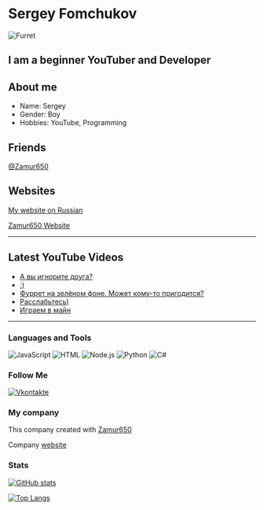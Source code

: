 # Sergey Fomchukov

![Furret](https://raw.githubusercontent.com/Zamur650/Zamur650/main/furret.gif)

## I am a beginner YouTuber and Developer

## About me

* Name: Sergey
* Gender: Boy
* Hobbies: YouTube, Programming

## Friends
[@Zamur650](github.com/Zamur650)

## Websites
[My website on Russian](https://Bananchik204.github.io/)

[Zamur650 Website](https://Zamur650.github.io/)

---
## Latest YouTube Videos

<!-- YOUTUBE:START -->
- [А вы игнорите друга?](https://www.youtube.com/watch?v=owQmxLDBEE4)
- [:)](https://www.youtube.com/watch?v=yRmBDilxe1M)
- [Фуррет на зелёном фоне. Может кому-то пригодится?](https://www.youtube.com/watch?v=MhHGPeoMGDw)
- [Расслабьтесь)](https://www.youtube.com/watch?v=b_P_LlXvrHM)
- [Играем в майн](https://www.youtube.com/watch?v=hihEfl8EaxI)
<!-- YOUTUBE:END -->
---

 ### Languages and Tools
![JavaScript](https://img.shields.io/badge/-JavaScript-090909?style=for-the-badge&logo=JavaScript)
![HTML](https://img.shields.io/badge/-HTML5-e05d3a?style=for-the-badge&logo=html5&logoColor=FFFFFF)
![Node.js](https://img.shields.io/badge/-Node.js-7fbd42?style=for-the-badge&logo=Node.js&logoColor=FFFFFF)
![Python](https://img.shields.io/badge/-Python-E9D54D?style=for-the-badge&logo=Python)
![C#](https://img.shields.io/badge/-C%23-E9D54D?style=for-the-badge&logo=C%23)

### Follow Me
[![Vkontakte](https://img.shields.io/badge/-Vkontakte-4F7DB3?style=for-the-badge&logo=Vk&logoColor=FFFFFF)](https://vk.com/sfomchukov)

### My company
This company created with [Zamur650](https://github.com/Zamur650)

Company [website](https://korovskaya-enterteiment.github.io)

### Stats
[![GitHub stats](https://github-readme-stats.vercel.app/api?username=Bananchik204&show_icons=true)](https://github.com/anuraghazra/github-readme-stats)

[![Top Langs](https://github-readme-stats.vercel.app/api/top-langs/?username=Bananchik204)](https://github.com/anuraghazra/github-readme-stats)

